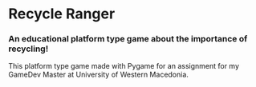 # Recycle Ranger

### An educational platform type game about the importance of **recycling**!

This platform type game made with Pygame for an assignment for my GameDev Master at University of Western Macedonia.


